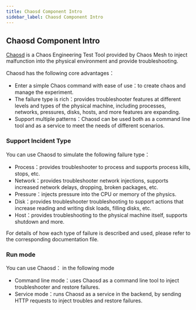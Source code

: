 ```yaml
---
title: Chaosd Component Intro
sidebar_label: Chaosd Component Intro
---
```


## Chaosd Component Intro

[Chaosd](https://github.com/chaos-mesh/chaosd) is a Chaos Engineering Test Tool provided by Chaos Mesh to inject malfunction into the physical environment and provide troubleshooting.

Chaosd has the following core advantages：

- Enter a simple Chaos command with ease of use：to create chaos and manage the experiment.
- The failure type is rich：provides troubleshooter features at different levels and types of the physical machine, including processes, networks, pressures, disks, hosts, and more features are expanding.
- Support multiple patterns：Chaosd can be used both as a command line tool and as a service to meet the needs of different scenarios.

### Support Incident Type

You can use Chaosd to simulate the following failure type：

- Process：provides troubleshooter to process and supports process kills, stops, etc.
- Network：provides troubleshooter network injections, supports increased network delays, dropping, broken packages, etc.
- Pressure：injects pressure into the CPU or memory of the physics.
- Disk：provides troubleshooter troubleshooting to support actions that increase reading and writing disk loads, filling disks, etc.
- Host：provides troubleshooting to the physical machine itself, supports shutdown and more.

For details of how each type of failure is described and used, please refer to the corresponding documentation file.

### Run mode

You can use Chaosd： in the following mode

- Command line mode：uses Chaosd as a command line tool to inject troubleshooter and restore failures.
- Service mode：runs Chaosd as a service in the backend, by sending HTTP requests to inject troubles and restore failures.
